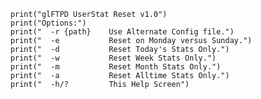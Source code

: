 
        print("glFTPD UserStat Reset v1.0")
        print("Options:")
        print("  -r {path}    Use Alternate Config file.")
        print("  -e           Reset on Monday versus Sunday.")
        print("  -d           Reset Today's Stats Only.")
        print("  -w           Reset Week Stats Only.")
        print("  -m           Reset Month Stats Only.")
        print("  -a           Reset Alltime Stats Only.")
        print("  -h/?         This Help Screen")
